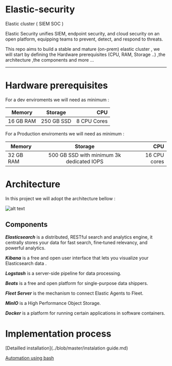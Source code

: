# Elastic-security
Elastic cluster ( SIEM SOC )


Elastic Security unifies SIEM, endpoint security, and cloud security on an open platform, equipping teams to prevent, detect, and respond to threats.


This repo aims to build a stable and mature (on-prem) elastic cluster , we will start by defining  the Hardware prerequisites (CPU, RAM, Storage ..) ,the architecture ,the components and more ...

-------------------------------------------------------------------------------------------------------------------------------------------------------------------------------
# Hardware prerequisites

For a dev enviroments we will need as minimum :

|Memory         | Storage       | CPU   |
| ------------- |:-------------:| -----:|
| 16 GB RAM     | 250 GB SSD    |8 CPU Cores|

For a Production enviroments we will need as minimum :

|Memory         | Storage       | CPU   |
| ------------- |:-------------:| -----:|
| 32 GB RAM     | 500 GB SSD with minimum 3k dedicated IOPS   |16 CPU cores|

# Architecture

In this project we will adopt the architecture bellow :

![alt text](https://github.com/whatisdeadmayneverdie/Elastic-security/blob/cfc8951b784fe39c1549f3d7b68276a4cf4d01bd/Architecture.png "Project architecture")

## Components

***Elasticsearch***  is a distributed, RESTful search and analytics engine, it centrally stores your data for  fast search, fine‑tuned relevancy, and powerful analytics. 

***Kibana***  is a free and open user interface that lets you visualize your Elasticsearch data .

***Logstash*** is a server-side pipeline for data processing.

***Beats*** is a free and open platform for single-purpose data shippers.

***Fleet Server*** is the mechanism to connect Elastic Agents to Fleet.

***MinIO*** is a High Performance Object Storage.

***Docker*** is a platform for running certain applications in software containers.


# Implementation process

[Detailled installation](../blob/master/instalation guide.md)

[Automation using bash](../blob/master/LICENSE)



